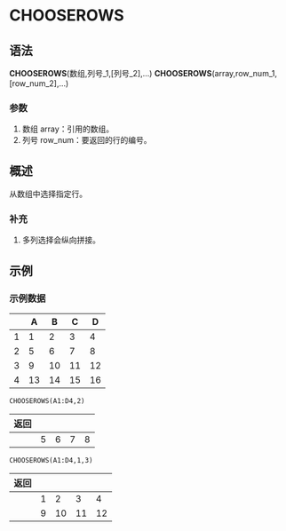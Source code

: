 # CHOOSEROWS
## 语法

**CHOOSEROWS**(数组,列号_1,[列号_2],…)
**CHOOSEROWS**(array,row_num_1,[row_num_2],…)

### 参数

1. 数组 array：引用的数组。
2. 列号 row_num：要返回的行的编号。

## 概述

从数组中选择指定行。

### 补充

1. 多列选择会纵向拼接。

## 示例

### 示例数据

|     | A   | B   | C   | D   |
| --- | --- | --- | --- | --- |
| 1   | 1   | 2   | 3   | 4   |
| 2   | 5   | 6   | 7   | 8   |
| 3   | 9   | 10  | 11  | 12  |
| 4   | 13  | 14  | 15  | 16  |

```excel
CHOOSEROWS(A1:D4,2)
```

| 返回 |  |  |  |  |
| --- | --- | --- | --- | --- |
|  | 5 | 6 | 7 | 8 |
```excel
CHOOSEROWS(A1:D4,1,3)
```

| 返回 |  |  |  |  |
| --- | --- | --- | --- | --- |
|  | 1 | 2 | 3 | 4 |
|  | 9 | 10 | 11 | 12 |
